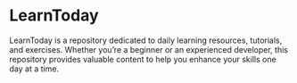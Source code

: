 # LearnToday
LearnToday is a repository dedicated to daily learning resources, tutorials, and exercises. Whether you’re a beginner or an experienced developer, this repository provides valuable content to help you enhance your skills one day at a time.
